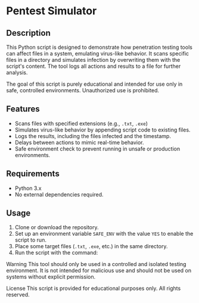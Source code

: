 # Pentest Simulator

## Description
This Python script is designed to demonstrate how penetration testing tools can affect files in a system, emulating virus-like behavior. It scans specific files in a directory and simulates infection by overwriting them with the script's content. The tool logs all actions and results to a file for further analysis.

The goal of this script is purely educational and intended for use only in safe, controlled environments. Unauthorized use is prohibited.

## Features
- Scans files with specified extensions (e.g., `.txt`, `.exe`) 
- Simulates virus-like behavior by appending script code to existing files.
- Logs the results, including the files infected and the timestamp.
- Delays between actions to mimic real-time behavior.
- Safe environment check to prevent running in unsafe or production environments.

## Requirements
- Python 3.x
- No external dependencies required.

## Usage
1. Clone or download the repository.
2. Set up an environment variable `SAFE_ENV` with the value `YES` to enable the script to run.
3. Place some target files (`.txt`, `.exe`, etc.) in the same directory.
4. Run the script with the command:

Warning
This tool should only be used in a controlled and isolated testing environment. It is not intended for malicious use and should not be used on systems without explicit permission.

License
This script is provided for educational purposes only. All rights reserved.